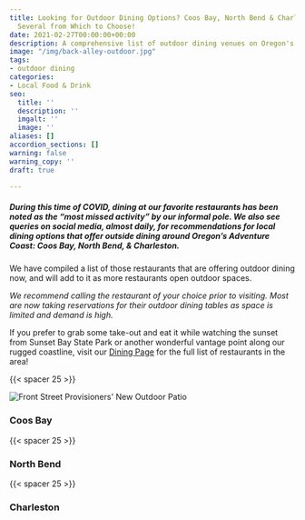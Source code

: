 ```yaml
---
title: Looking for Outdoor Dining Options? Coos Bay, North Bend & Charleston have
  Several from Which to Choose!
date: 2021-02-27T00:00:00+00:00
description: A comprehensive list of outdoor dining venues on Oregon's Adventure Coast
image: "/img/back-alley-outdoor.jpg"
tags:
- outdoor dining
categories:
- Local Food & Drink
seo:
  title: ''
  description: ''
  imgalt: ''
  image: ''
aliases: []
accordion_sections: []
warning: false
warning_copy: ''
draft: true

---
```

##### During this time of COVID, dining at our favorite restaurants has been noted as the “most missed activity” by our informal pole. We also see queries on social media, almost daily, for recommendations for local dining options that offer outside dining around Oregon’s Adventure Coast: Coos Bay, North Bend, & Charleston.

We have compiled a list of those restaurants that are offering outdoor dining now, and will add to it as more restaurants open outdoor spaces.

_We recommend calling the restaurant of your choice prior to visiting. Most are now taking reservations for their outdoor dining tables as space is limited and demand is high._

If you prefer to grab some take-out and eat it while watching the sunset from Sunset Bay State Park or another wonderful vantage point along our rugged coastline, visit our [Dining Page](/dining/) for the full list of restaurants in the area!

{{< spacer 25 >}}

![](/img/front-street.jpg "Front Street Provisioners' New Outdoor Patio")

### Coos Bay

{{< spacer 25 >}}

### North Bend

{{< spacer 25 >}}

### Charleston